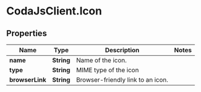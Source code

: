 # CodaJsClient.Icon

## Properties
Name | Type | Description | Notes
------------ | ------------- | ------------- | -------------
**name** | **String** | Name of the icon. | 
**type** | **String** | MIME type of the icon | 
**browserLink** | **String** | Browser-friendly link to an icon. | 
